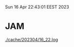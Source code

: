 Sun 16 Apr 22:43:01 EEST 2023
# JAM
<a href='./cache/202304/16_22.log'>./cache/202304/16_22.log</a>
